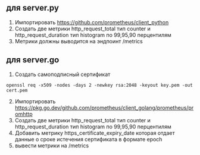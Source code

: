 ## для server.py
1. Импортировать https://github.com/prometheus/client_python
2. Создать две метрики http_request_total тип counter и http_request_duration тип histogram по 99,95,90 перцентилям 
3. Метрики должны выводится на эндпоинт /metrics 

## для server.go
1. Создать самоподписный сертификат 
```
openssl req -x509 -nodes -days 2 -newkey rsa:2048 -keyout key.pem -out cert.pem
```
2. Импортировать https://pkg.go.dev/github.com/prometheus/client_golang/prometheus/promhttp
3. Создать две метрики http_request_total тип counter и http_request_duration тип histogram по 99,95,90 перцентилям 
4. Добавить метрику https_certificate_expiry_date которая отдает данные о сроке истечения сертификата в формате epoch
5. вывести метрики на /metrics 
